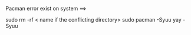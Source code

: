 Pacman error exist on system ==> 

sudo rm -rf < name if the conflicting directory>
sudo pacman -Syuu
yay -Syuu
